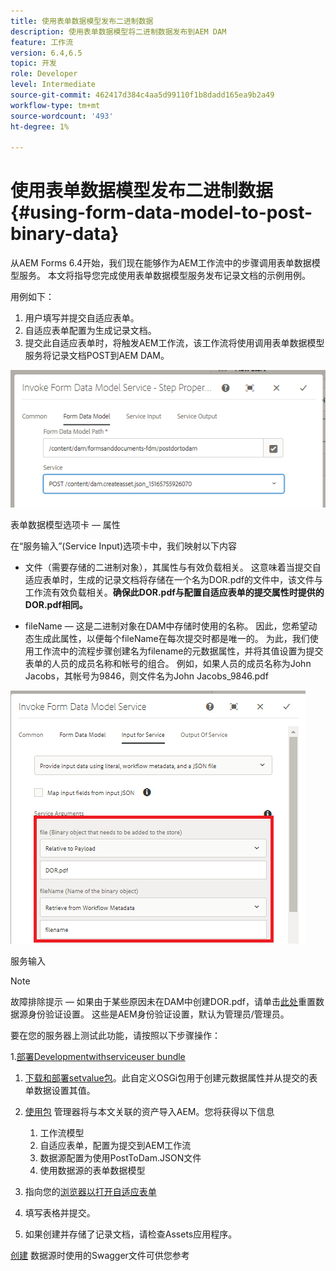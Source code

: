 ```yaml
---
title: 使用表单数据模型发布二进制数据
description: 使用表单数据模型将二进制数据发布到AEM DAM
feature: 工作流
version: 6.4,6.5
topic: 开发
role: Developer
level: Intermediate
source-git-commit: 462417d384c4aa5d99110f1b8dadd165ea9b2a49
workflow-type: tm+mt
source-wordcount: '493'
ht-degree: 1%

---
```



# 使用表单数据模型发布二进制数据{#using-form-data-model-to-post-binary-data}

从AEM Forms 6.4开始，我们现在能够作为AEM工作流中的步骤调用表单数据模型服务。 本文将指导您完成使用表单数据模型服务发布记录文档的示例用例。

用例如下：

1. 用户填写并提交自适应表单。
1. 自适应表单配置为生成记录文档。
1. 提交此自适应表单时，将触发AEM工作流，该工作流将使用调用表单数据模型服务将记录文档POST到AEM DAM。

![postdam](assets/posttodamshot1.png)

表单数据模型选项卡 — 属性

在“服务输入”(Service Input)选项卡中，我们映射以下内容

* 文件（需要存储的二进制对象），其属性与有效负载相关。 这意味着当提交自适应表单时，生成的记录文档将存储在一个名为DOR.pdf的文件中，该文件与工作流有效负载相关。**确保此DOR.pdf与配置自适应表单的提交属性时提供的DOR.pdf相同。**

* fileName — 这是二进制对象在DAM中存储时使用的名称。 因此，您希望动态生成此属性，以便每个fileName在每次提交时都是唯一的。 为此，我们使用工作流中的流程步骤创建名为filename的元数据属性，并将其值设置为提交表单的人员的成员名称和帐号的组合。 例如，如果人员的成员名称为John Jacobs，其帐号为9846，则文件名为John Jacobs_9846.pdf

![fdmserviceinput](assets/fdminputservice.png)

服务输入

>[!NOTE]
>
>故障排除提示 — 如果由于某些原因未在DAM中创建DOR.pdf，请单击[此处](http://localhost:4502/mnt/overlay/fd/fdm/gui/components/admin/fdmcloudservice/properties.html?item=%2Fconf%2Fglobal%2Fsettings%2Fcloudconfigs%2Ffdm%2Fpostdortodam)重置数据源身份验证设置。 这些是AEM身份验证设置，默认为管理员/管理员。

要在您的服务器上测试此功能，请按照以下步骤操作：

1.[部署Developmentwithserviceuser bundle](/help/forms/assets/common-osgi-bundles/DevelopingWithServiceUser.jar)

1. [下载和部署setvalue包](/help/forms/assets/common-osgi-bundles/SetValueApp.core-1.0-SNAPSHOT.jar)。此自定义OSGi包用于创建元数据属性并从提交的表单数据设置其值。

1. [使用包](assets/postdortodam.zip) 管理器将与本文关联的资产导入AEM。您将获得以下信息

   1. 工作流模型
   1. 自适应表单，配置为提交到AEM工作流
   1. 数据源配置为使用PostToDam.JSON文件
   1. 使用数据源的表单数据模型

1. 指向您的[浏览器以打开自适应表单](http://localhost:4502/content/dam/formsanddocuments/helpx/timeoffrequestform/jcr:content?wcmmode=disabled)
1. 填写表格并提交。
1. 如果创建并存储了记录文档，请检查Assets应用程序。


[创建](http://localhost:4502/conf/global/settings/cloudconfigs/fdm/postdortodam/jcr:content/swaggerFile) 数据源时使用的Swagger文件可供您参考
